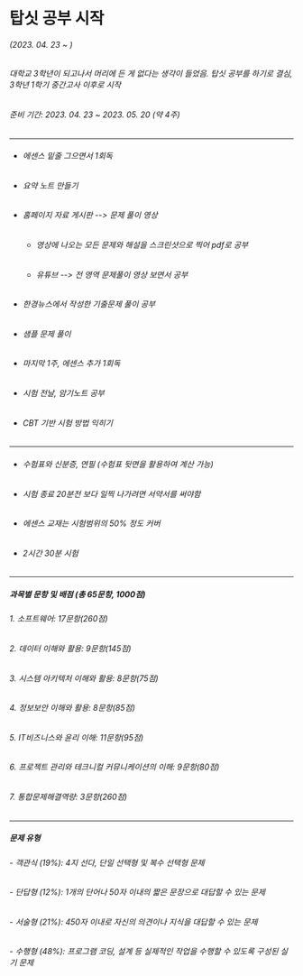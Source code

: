 탑싯 공부 시작 
===========
###### (2023. 04. 23 ~ )
###### 대학교 3학년이 되고나서 머리에 든 게 없다는 생각이 들었음. 탑싯 공부를 하기로 결심, 3학년 1학기 중간고사 이후로 시작
###### 준비 기간: 2023. 04. 23 ~ 2023. 05. 20 (약 4주)
---
- ###### 에센스 밑줄 그으면서 1회독
- ###### 요약 노트 만들기
- ###### 홈페이지 자료 게시판 --> 문제 풀이 영상  
    - ###### 영상에 나오는 모든 문제와 해설을 스크린샷으로 찍어 pdf로 공부  
    - ###### 유튜브 --> 전 영역 문제풀이 영상 보면서 공부
- ###### 한경뉴스에서 작성한 기출문제 풀이 공부
- ###### 샘플 문제 풀이
- ###### 마지막 1주, 에센스 추가 1회독
- ###### 시험 전날, 암기노트 공부
- ###### CBT 기반 시험 방법 익히기
---
- ###### 수험표와 신분증, 연필 (수험표 뒷면을 활용하여 계산 가능)
- ###### 시험 종료 20분전 보다 일찍 나가려면 서약서를 써야함
- ###### 에센스 교재는 시험범위의 50% 정도 커버
- ###### 2시간 30분 시험
---
##### 과목별 문항 및 배점 (총 65문항, 1000점)
###### 1. 소프트웨어: 17문항(260점)
###### 2. 데이터 이해와 활용: 9문항(145점)
###### 3. 시스템 아키텍처 이해와 활용: 8문항(75점)
###### 4. 정보보안 이해와 활용: 8문항(85점)
###### 5. IT비즈니스와 윤리 이해: 11문항(95점)
###### 6. 프로젝트 관리와 테크니컬 커뮤니케이션의 이해: 9문항(80점)
###### 7. 통합문제해결역량: 3문항(260점)
---
##### 문제 유형
###### - 객관식 (19%): 4지 선다, 단일 선택형 및 복수 선택형 문제
###### - 단답형 (12%): 1개의 단어나 50자 이내의 짧은 문장으로 대답할 수 있는 문제
###### - 서술형 (21%): 450자 이내로 자신의 의견이나 지식을 대답할 수 있는 문제
###### - 수행형 (48%): 프로그램 코딩, 설계 등 실제적인 작업을 수행할 수 있도록 구성된 실기 문제
